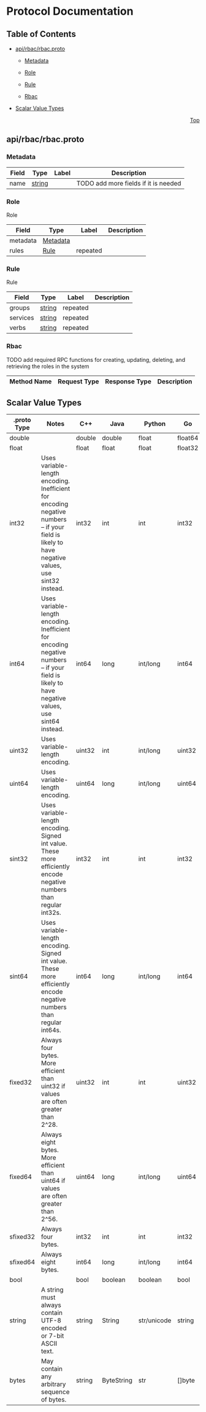 # Protocol Documentation
<a name="top"></a>

## Table of Contents

- [api/rbac/rbac.proto](#api/rbac/rbac.proto)
    - [Metadata](#onos.lib.go.rbac.Metadata)
    - [Role](#onos.lib.go.rbac.Role)
    - [Rule](#onos.lib.go.rbac.Rule)
  
    - [Rbac](#onos.lib.go.rbac.Rbac)
  
- [Scalar Value Types](#scalar-value-types)



<a name="api/rbac/rbac.proto"></a>
<p align="right"><a href="#top">Top</a></p>

## api/rbac/rbac.proto



<a name="onos.lib.go.rbac.Metadata"></a>

### Metadata



| Field | Type | Label | Description |
| ----- | ---- | ----- | ----------- |
| name | [string](#string) |  | TODO add more fields if it is needed |






<a name="onos.lib.go.rbac.Role"></a>

### Role
Role


| Field | Type | Label | Description |
| ----- | ---- | ----- | ----------- |
| metadata | [Metadata](#onos.lib.go.rbac.Metadata) |  |  |
| rules | [Rule](#onos.lib.go.rbac.Rule) | repeated |  |






<a name="onos.lib.go.rbac.Rule"></a>

### Rule
Rule


| Field | Type | Label | Description |
| ----- | ---- | ----- | ----------- |
| groups | [string](#string) | repeated |  |
| services | [string](#string) | repeated |  |
| verbs | [string](#string) | repeated |  |





 

 

 


<a name="onos.lib.go.rbac.Rbac"></a>

### Rbac
TODO add required RPC functions for creating, updating, deleting, and retrieving the roles in the system

| Method Name | Request Type | Response Type | Description |
| ----------- | ------------ | ------------- | ------------|

 



## Scalar Value Types

| .proto Type | Notes | C++ | Java | Python | Go | C# | PHP | Ruby |
| ----------- | ----- | --- | ---- | ------ | -- | -- | --- | ---- |
| <a name="double" /> double |  | double | double | float | float64 | double | float | Float |
| <a name="float" /> float |  | float | float | float | float32 | float | float | Float |
| <a name="int32" /> int32 | Uses variable-length encoding. Inefficient for encoding negative numbers – if your field is likely to have negative values, use sint32 instead. | int32 | int | int | int32 | int | integer | Bignum or Fixnum (as required) |
| <a name="int64" /> int64 | Uses variable-length encoding. Inefficient for encoding negative numbers – if your field is likely to have negative values, use sint64 instead. | int64 | long | int/long | int64 | long | integer/string | Bignum |
| <a name="uint32" /> uint32 | Uses variable-length encoding. | uint32 | int | int/long | uint32 | uint | integer | Bignum or Fixnum (as required) |
| <a name="uint64" /> uint64 | Uses variable-length encoding. | uint64 | long | int/long | uint64 | ulong | integer/string | Bignum or Fixnum (as required) |
| <a name="sint32" /> sint32 | Uses variable-length encoding. Signed int value. These more efficiently encode negative numbers than regular int32s. | int32 | int | int | int32 | int | integer | Bignum or Fixnum (as required) |
| <a name="sint64" /> sint64 | Uses variable-length encoding. Signed int value. These more efficiently encode negative numbers than regular int64s. | int64 | long | int/long | int64 | long | integer/string | Bignum |
| <a name="fixed32" /> fixed32 | Always four bytes. More efficient than uint32 if values are often greater than 2^28. | uint32 | int | int | uint32 | uint | integer | Bignum or Fixnum (as required) |
| <a name="fixed64" /> fixed64 | Always eight bytes. More efficient than uint64 if values are often greater than 2^56. | uint64 | long | int/long | uint64 | ulong | integer/string | Bignum |
| <a name="sfixed32" /> sfixed32 | Always four bytes. | int32 | int | int | int32 | int | integer | Bignum or Fixnum (as required) |
| <a name="sfixed64" /> sfixed64 | Always eight bytes. | int64 | long | int/long | int64 | long | integer/string | Bignum |
| <a name="bool" /> bool |  | bool | boolean | boolean | bool | bool | boolean | TrueClass/FalseClass |
| <a name="string" /> string | A string must always contain UTF-8 encoded or 7-bit ASCII text. | string | String | str/unicode | string | string | string | String (UTF-8) |
| <a name="bytes" /> bytes | May contain any arbitrary sequence of bytes. | string | ByteString | str | []byte | ByteString | string | String (ASCII-8BIT) |

